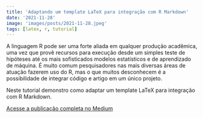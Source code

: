 ```yaml
---
title: 'Adaptando um template LaTeX para integração com R Markdown'
date: '2021-11-28'
image: 'images/posts/2021-11-28.jpeg'
tags: [latex, r, tutorial]
---
```


A linguagem R pode ser uma forte aliada em qualquer produção acadêmica, uma vez que provê recursos para execução desde um simples teste de hipóteses até os mais sofisticados modelos estatísticos e de aprendizado de máquina. É muito comum pesquisadores nas mais diversas áreas de atuação fazerem uso do R, mas o que muitos desconhecem é a possibilidade de integrar código e artigo em um único projeto.

Neste tutorial demonstro como adaptar um template LaTeX para integração com R Markdown.

<a href="https://souacsjunior.medium.com/adaptando-um-template-latex-para-integração-com-r-markdown-b74f40894aad" class="nav__link cta-button button button--small" target="_blank">Acesse a publicação completa no Medium</a>
